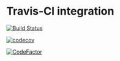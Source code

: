 # Travis-CI integration

[![Build Status](https://travis-ci.com/priteshgohil/AST.svg?branch=working_copy)](https://travis-ci.com/priteshgohil/AST)


[![codecov](https://codecov.io/gh/priteshgohil/AST/branch/master/graph/badge.svg)](https://codecov.io/gh/priteshgohil/AST)

[![CodeFactor](https://www.codefactor.io/repository/github/priteshgohil/ast/badge/master)](https://www.codefactor.io/repository/github/priteshgohil/ast/overview/master)

